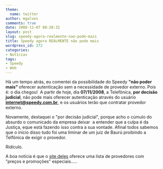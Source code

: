 ```yaml
---
theme:
  name: twitter
author: mgalves
comments: true
date: 2008-11-07 08:28:32
layout: post
slug: speedy-agora-realmente-nao-pode-mais
title: Speedy agora REALMENTE não pode mais
wordpress_id: 372
categories:
- Notícias
tags:
- Speedy
- Web
---
```


Há um tempo atrás, eu comentei da possibilidade do Speedy **"não poder mais"** oferecer autenticação sem a necessidade de provedor externo. Pois é: o dia chegou!  A partir de hoje, dia **07/11/2008**, a Telefônica, **por decisão judicial**, não pode mais oferecer autenticação através do usuário **internet@speedy.com.br**, e os usuários terão que contratar provedor externo.

Novamente, destaquei o "por decisão judicial", porque acho o cúmulo do absurdo o comunicado da empresa deixar  a entender que a culpa é da Justiça, eque está fazendo isso contra a sua vontade. Afinal todos sabemos que o inicio disso tudo foi uma liminar de um juiz de Baurú proibindo a Telfônica de exigir o provedor.

Ridículo.

A boa notícia é que o [site deles](http://www.speedyvantagens.com.br/provedores/) oferece uma lista de provedores com "preços e promoções" especiais.....
